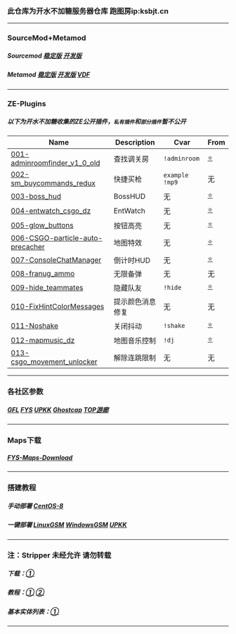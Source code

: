 ### 此仓库为开水不加糖服务器仓库 跑图房ip:ksbjt.cn

------

### SourceMod+Metamod

##### Sourcemod [稳定版](https://www.sourcemod.net/downloads.php?branch=stable) [开发版](https://www.sourcemod.net/downloads.php?branch=dev)

##### Metamod [稳定版](https://www.metamodsource.net/downloads.php?branch=stable) [开发版](https://www.metamodsource.net/downloads.php?branch=master) [VDF](https://www.metamodsource.net/vdf)

------

### ZE-Plugins

##### 以下为开水不加糖收集的ZE公开插件，`私有插件`和`部分插件`暂不公开

| Name                                                         | Description      | Cvar           | From                                                         |
| ------------------------------------------------------------ | ---------------- | -------------- | ------------------------------------------------------------ |
| [001-adminroomfinder_v1_0_old](https://github.com/Ksbjt/ZE-Train/tree/main/ZE-Plugins/001-adminroomfinder_v1_0_old) | 查找调关房       | `!adminroom`   | [⭐](https://github.com/IT-KiLLER/CSGO-Admin-Room-Finder)     |
| [002-sm_buycommands_redux](https://github.com/Ksbjt/ZE-Train/tree/main/ZE-Plugins/002-sm_buycommands_redux) | 快捷买枪         | `example !mp9` | 无                                                           |
| [003-boss_hud](https://github.com/Ksbjt/ZE-Train/tree/main/ZE-Plugins/003-boss_hud) | BossHUD          | 无             | [⭐](https://github.com/Stewart-Anubis/Zr-Breakable-Boss-HUD/tree/fd694bb85debd6bdd21599ab8ad5e9e50b603420) |
| [004-entwatch_csgo_dz](https://github.com/Ksbjt/ZE-Train/tree/main/ZE-Plugins/004-entwatch_csgo_dz) | EntWatch         | 无             | [⭐](https://github.com/darkerz7/CSGO-Plugins/tree/master/EntWatch_DZ) |
| [005-glow_buttons](https://github.com/Ksbjt/ZE-Train/tree/main/ZE-Plugins/005-glow_buttons) | 按钮高亮         | 无             | [⭐](https://github.com/Franc1sco/Franug-Glow-Buttons)        |
| [006-CSGO-particle-auto-precacher](https://github.com/Ksbjt/ZE-Train/tree/main/ZE-Plugins/006-CSGO-particle-auto-precacher) | 地图特效         | 无             | [⭐](https://github.com/gunslinger23/CSGO-particle-auto-precacher) |
| [007-ConsoleChatManager](https://github.com/Ksbjt/ZE-Train/tree/main/ZE-Plugins/007-ConsoleChatManager) | 倒计时HUD        | 无             | [⭐](https://github.com/LanBo98k/console)                     |
| [008-franug_ammo](https://github.com/Ksbjt/ZE-Train/tree/main/ZE-Plugins/008-franug_ammo) | 无限备弹         | 无             | 无                                                           |
| [009-hide_teammates](https://github.com/Ksbjt/ZE-Train/tree/main/ZE-Plugins/009-hide_teammates) | 隐藏队友         | `!hide`        | [⭐](https://github.com/darkerz7/CSGO-Plugins/tree/master/Hide_Teammates) |
| [010-FixHintColorMessages](https://github.com/Ksbjt/ZE-Train/tree/main/ZE-Plugins/010-FixHintColorMessages) | 提示颜色消息修复 | 无             | 无                                                           |
| [011-Noshake](https://github.com/Ksbjt/ZE-Train/tree/main/ZE-Plugins/011-Noshake) | 关闭抖动         | `!shake`       | [⭐](https://github.com/oylsister/Zombie-Escpe-Thailand-Community/tree/main/Plugins/Noshake) |
| [012-mapmusic_dz](https://github.com/Ksbjt/ZE-Train/tree/main/ZE-Plugins/012-mapmusic_dz) | 地图音乐控制     | `!dj`          | [⭐](https://github.com/darkerz7/CSGO-Plugins/tree/master/MapMusic_DZ%20Dhook%20SoundLib2) |
| [013-csgo_movement_unlocker](https://github.com/Ksbjt/ZE-Train/tree/main/ZE-Plugins/013-csgo_movement_unlocker) | 解除连跳限制     | 无             | 无                                                           |

------

### 各社区参数

##### [GFL](https://github.com/gflclan-cs-go-ze/ZE-Configs) [FYS](https://github.com/fys-csgo/servers-config/tree/master/ZombiEscape) [UPKK](https://github.com/UpKK-Xnet-YYDCS/UPKK_ZE_PUBLIC) [Ghostcap](https://github.com/ghostcap-gaming/Zombie-Escape-Configs-CS-GO) [TOP游廊](https://github.com/mr2b-wmk/GOCommunity-ZEConfigs)

------

### Maps下载

##### [FYS-Maps-Download](https://resx.fyscs.com/fys_maps/)

------

### 搭建教程

##### 手动部署 [CentOS-8](https://zhuanlan.zhihu.com/p/363006078)

##### 一键部署 [LinuxGSM](https://linuxgsm.com/servers/csgoserver/) [WindowsGSM](https://windowsgsm.com/) [UPKK](https://f.upkk.com/plugin.php?id=srcds_server_user_manager)

------

### 注：Stripper 未经允许 请勿转载

##### 下载：[①](https://www.bailopan.net/stripper/snapshots/1.2/)

##### 教程：[①](https://github.com/Derpduck/L4D2-Comp-Stripper-Rework/wiki/Stripper:Source-Guide-(Basics)#strippersource-configuration) [②](https://gflclan.com/topic/47449-stripper-cfgs-guide/)

##### 基本实体列表：[①](https://developer.valvesoftware.com/wiki/List_of_base_entities)

------

